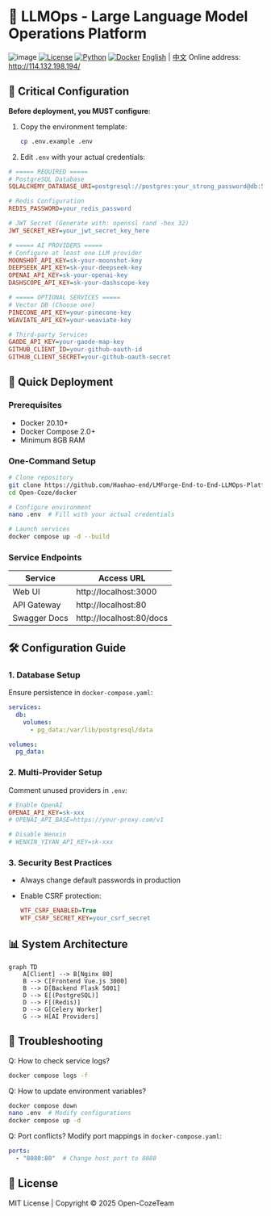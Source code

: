 # 🚀 LLMOps - Large Language Model Operations Platform 
![image](https://github.com/user-attachments/assets/f4cad915-411e-4e0f-95bc-8f8afdcf1019)
[![License](https://img.shields.io/badge/license-MIT-blue.svg)](LICENSE)
[![Python](https://img.shields.io/badge/python-3.9+-blue.svg)](https://www.python.org/)
[![Docker](https://img.shields.io/badge/docker-20.10+-blue.svg)](https://www.docker.com/)
[English](README.md) | [中文](README_ZH.md)
Online address: http://114.132.198.194/
## 🔐 Critical Configuration

**Before deployment, you MUST configure**:

1. Copy the environment template:

   ```bash
   cp .env.example .env
   ```

2. Edit `.env` with your actual credentials:

```ini
# ===== REQUIRED =====
# PostgreSQL Database
SQLALCHEMY_DATABASE_URI=postgresql://postgres:your_strong_password@db:5432/llmops

# Redis Configuration
REDIS_PASSWORD=your_redis_password

# JWT Secret (Generate with: openssl rand -hex 32)
JWT_SECRET_KEY=your_jwt_secret_key_here

# ===== AI PROVIDERS =====
# Configure at least one LLM provider
MOONSHOT_API_KEY=sk-your-moonshot-key
DEEPSEEK_API_KEY=sk-your-deepseek-key
OPENAI_API_KEY=sk-your-openai-key
DASHSCOPE_API_KEY=sk-your-dashscope-key

# ===== OPTIONAL SERVICES =====
# Vector DB (Choose one)
PINECONE_API_KEY=your-pinecone-key
WEAVIATE_API_KEY=your-weaviate-key

# Third-party Services
GAODE_API_KEY=your-gaode-map-key
GITHUB_CLIENT_ID=your-github-oauth-id
GITHUB_CLIENT_SECRET=your-github-oauth-secret
```

## 🚀 Quick Deployment

### Prerequisites

- Docker 20.10+
- Docker Compose 2.0+
- Minimum 8GB RAM

### One-Command Setup

```bash
# Clone repository
git clone https://github.com/Haohao-end/LMForge-End-to-End-LLMOps-Platform-for-Multi-Model-Agents.git
cd Open-Coze/docker

# Configure environment
nano .env  # Fill with your actual credentials

# Launch services
docker compose up -d --build
```

### Service Endpoints

| Service      | Access URL               |
| ------------ | ------------------------ |
| Web UI       | http://localhost:3000    |
| API Gateway  | http://localhost:80      |
| Swagger Docs | http://localhost:80/docs |

## 🛠️ Configuration Guide

### 1. Database Setup

Ensure persistence in `docker-compose.yaml`:

```yaml
services:
  db:
    volumes:
      - pg_data:/var/lib/postgresql/data

volumes:
  pg_data:
```

### 2. Multi-Provider Setup

Comment unused providers in `.env`:

```ini
# Enable OpenAI
OPENAI_API_KEY=sk-xxx
# OPENAI_API_BASE=https://your-proxy.com/v1

# Disable Wenxin
# WENXIN_YIYAN_API_KEY=sk-xxx
```

### 3. Security Best Practices

- Always change default passwords in production

- Enable CSRF protection:

  ```ini
  WTF_CSRF_ENABLED=True
  WTF_CSRF_SECRET_KEY=your_csrf_secret
  ```

## 📊 System Architecture

```mermaid
graph TD
    A[Client] --> B[Nginx 80]
    B --> C[Frontend Vue.js 3000]
    B --> D[Backend Flask 5001]
    D --> E[(PostgreSQL)]
    D --> F[(Redis)]
    D --> G[Celery Worker]
    G --> H[AI Providers]
```

## 🔧 Troubleshooting

Q: How to check service logs?

```bash
docker compose logs -f
```

Q: How to update environment variables?

```bash
docker compose down
nano .env  # Modify configurations
docker compose up -d
```

Q: Port conflicts?
Modify port mappings in `docker-compose.yaml`:

```yaml
ports:
  - "8080:80"  # Change host port to 8080
```

## 📜 License

MIT License | Copyright © 2025 Open-CozeTeam

